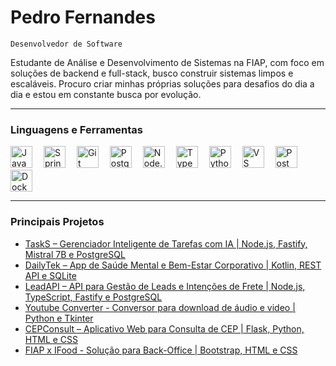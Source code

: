 # <b> Pedro Fernandes </b>
`Desenvolvedor de Software`

Estudante de Análise e Desenvolvimento de Sistemas na FIAP, com foco em soluções de backend e full-stack, busco construir sistemas limpos e escaláveis. Procuro criar minhas próprias soluções para desafios do dia a dia e estou em constante busca por evolução.

---

### <b> Linguagens e Ferramentas </b>
<p align="left">
  <img src="https://cdn.jsdelivr.net/gh/devicons/devicon/icons/java/java-original.svg" alt="Java" width="35" height="35"/>&emsp;
  <img src="https://cdn.jsdelivr.net/gh/devicons/devicon/icons/spring/spring-original.svg" alt="Spring" width="35" height="35"/>&emsp;
  <img src="https://cdn.jsdelivr.net/gh/devicons/devicon/icons/git/git-original.svg" alt="Git" width="35" height="35"/>&emsp;
  <img src="https://cdn.jsdelivr.net/gh/devicons/devicon/icons/postgresql/postgresql-original.svg" alt="PostgreSQL" width="35" height="35"/>&emsp;
  <img src="https://cdn.jsdelivr.net/gh/devicons/devicon/icons/nodejs/nodejs-original.svg" alt="Node.js" width="35" height="35"/>&emsp;
  <img src="https://cdn.jsdelivr.net/gh/devicons/devicon/icons/typescript/typescript-original.svg" alt="TypeScript" width="35" height="35"/>&emsp;
  <img src="https://cdn.jsdelivr.net/gh/devicons/devicon/icons/python/python-original.svg" alt="Python" width="35" height="35"/>&emsp;
  <img src="https://cdn.jsdelivr.net/gh/devicons/devicon/icons/vscode/vscode-original.svg" alt="VS Code" width="35" height="35"/>&emsp;
  <img src="https://cdn.jsdelivr.net/gh/devicons/devicon/icons/postman/postman-original.svg" alt="Postman" width="35" height="35"/>&emsp;
  <img src="https://cdn.jsdelivr.net/gh/devicons/devicon/icons/docker/docker-original.svg" alt="Docker" width="35" height="35"/>
</p>

---

### <b> Principais Projetos </b>
- [TaskS – Gerenciador Inteligente de Tarefas com IA | Node.js, Fastify, Mistral 7B e PostgreSQL](https://github.com/frpedro/task-s)
- [DailyTek – App de Saúde Mental e Bem-Estar Corporativo | Kotlin, REST API e SQLite](https://github.com/frpedro/daily-tek)
- [LeadAPI – API para Gestão de Leads e Intenções de Frete | Node.js, TypeScript, Fastify e PostgreSQL](https://github.com/frpedro/lead-api)
- [Youtube Converter - Conversor para download de áudio e video | Python e Tkinter](https://github.com/frpedro/ytb)
- [CEPConsult – Aplicativo Web para Consulta de CEP | Flask, Python, HTML e CSS](https://github.com/frpedro/cep-consult)
- [FIAP x IFood - Solução para Back-Office | Bootstrap, HTML e CSS](https://www.linkedin.com/posts/pedrofernandesh_desenvolvimentoweb-fiap-challenge-activity-7242530045313855489-QEgp?utm_source=share&utm_medium=member_desktop)
